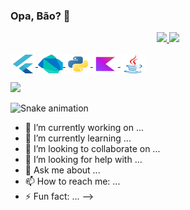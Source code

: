 ### Opa, Bão? 👋

<div align="center">
  <a href="https://github.com/LucianoContri">
  <img height="180em" src="https://github-readme-stats.vercel.app/api?username=LucianoContri&show_icons=true&theme=dark&include_all_commits=true&count_private=true"/>
  <img height="180em" src="https://github-readme-stats.vercel.app/api/top-langs/?username=LucianoContri&layout=compact&langs_count=7&theme=dark"/>
</div> 
<div style="display: inline_block"><br>
<img align="center" alt="L-Flutter" height="30" width="40" src="https://github.com/devicons/devicon/blob/master/icons/flutter/flutter-original.svg">
<img align="center" alt="L-dart" height="30" width="40" src="https://github.com/devicons/devicon/blob/master/icons/dart/dart-original.svg">
<img align="center" alt="L-python" height="30" width="40" src="https://github.com/devicons/devicon/blob/master/icons/python/python-original.svg">
<img align="center" alt="L-kotlin" height="30" width="40" src="https://github.com/devicons/devicon/blob/master/icons/kotlin/kotlin-original.svg">
<img align="center" alt="L-java" height="30" width="40" src="https://github.com/devicons/devicon/blob/master/icons/java/java-original.svg">
</div>

<div>
  
<a href="https://www.linkedin.com/in/luciano-contri/" target="_blank"><img src="https://img.shields.io/badge/-LinkedIn-%230077B5?style=for-the-badge&logo=linkedin&logoColor=white" target="_blank"></a> 

![Snake animation](https://github.com/LucianoContri/LucianoContri/blob/output/github-contribution-grid-snake.svg)
</div>

- 🔭 I’m currently working on ...
- 🌱 I’m currently learning ...
- 👯 I’m looking to collaborate on ...
- 🤔 I’m looking for help with ...
- 💬 Ask me about ...
- 📫 How to reach me: ...
- ⚡ Fun fact: ...
-->
